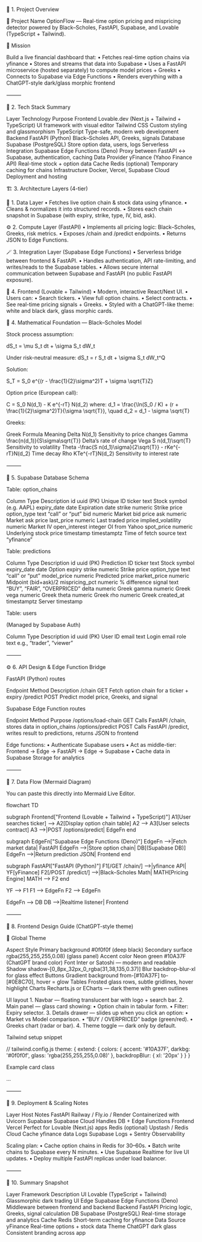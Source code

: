 🧠 1. Project Overview

🎯 Project Name
OptionFlow — Real-time option pricing and mispricing detector powered by Black–Scholes, FastAPI, Supabase, and Lovable (TypeScript + Tailwind).

🧩 Mission

Build a live financial dashboard that:
	•	Fetches real-time option chains via yfinance
	•	Stores and streams that data into Supabase
	•	Uses a FastAPI microservice (hosted separately) to compute model prices + Greeks
	•	Connects to Supabase via Edge Functions
	•	Renders everything with a ChatGPT-style dark/glass morphic frontend

⸻

🧰 2. Tech Stack Summary

Layer	Technology	Purpose
Frontend	Lovable.dev (Next.js + Tailwind + TypeScript)	UI framework with visual editor
	Tailwind CSS	Custom styling and glassmorphism
	TypeScript	Type-safe, modern web development
Backend	FastAPI (Python)	Black–Scholes API, Greeks, signals
Database	Supabase (PostgreSQL)	Store option data, users, logs
Serverless Integration	Supabase Edge Functions (Deno)	Proxy between FastAPI ↔ Supabase, authentication, caching
Data Provider	yFinance (Yahoo Finance API)	Real-time stock + option data
Cache	Redis (optional)	Temporary caching for chains
Infrastructure	Docker, Vercel, Supabase Cloud	Deployment and hosting


🏗️ 3. Architecture Layers (4-tier)

🧮 1. Data Layer
	•	Fetches live option chain & stock data using yfinance.
	•	Cleans & normalizes it into structured records.
	•	Stores each chain snapshot in Supabase (with expiry, strike, type, IV, bid, ask).

⚙️ 2. Compute Layer (FastAPI)
	•	Implements all pricing logic: Black–Scholes, Greeks, risk metrics.
	•	Exposes /chain and /predict endpoints.
	•	Returns JSON to Edge Functions.

🪄 3. Integration Layer (Supabase Edge Functions)
	•	Serverless bridge between frontend & FastAPI.
	•	Handles authentication, API rate-limiting, and writes/reads to the Supabase tables.
	•	Allows secure internal communication between Supabase and FastAPI (no public FastAPI exposure).

💎 4. Frontend (Lovable + Tailwind)
	•	Modern, interactive React/Next UI.
	•	Users can:
	•	Search tickers.
	•	View full option chains.
	•	Select contracts.
	•	See real-time pricing signals + Greeks.
	•	Styled with a ChatGPT-like theme: white and black dark, glass morphic cards.


🧮 4. Mathematical Foundation — Black–Scholes Model

Stock process assumption:

dS_t = \mu S_t dt + \sigma S_t dW_t

Under risk-neutral measure:
dS_t = r S_t dt + \sigma S_t dW_t^Q

Solution:

S_T = S_0 e^{(r - \frac{1}{2}\sigma^2)T + \sigma \sqrt{T}Z}

Option price (European call):

C = S_0 N(d_1) - K e^{-rT} N(d_2)
where:
d_1 = \frac{\ln(S_0 / K) + (r + \frac{1}{2}\sigma^2)T}{\sigma \sqrt{T}}, \quad
d_2 = d_1 - \sigma \sqrt{T}

Greeks:

Greek	Formula	Meaning
Delta	N(d_1)	Sensitivity to price changes
Gamma	\frac{n(d_1)}{S\sigma\sqrt{T}}	Delta’s rate of change
Vega	S n(d_1)\sqrt{T}	Sensitivity to volatility
Theta	-\frac{S n(d_1)\sigma}{2\sqrt{T}} - rKe^{-rT}N(d_2)	Time decay
Rho	KTe^{-rT}N(d_2)	Sensitivity to interest rate


⸻

🧱 5. Supabase Database Schema

Table: option_chains

Column	Type	Description
id	uuid (PK)	Unique ID
ticker	text	Stock symbol (e.g. AAPL)
expiry_date	date	Expiration date
strike	numeric	Strike price
option_type	text	“call” or “put”
bid	numeric	Market bid price
ask	numeric	Market ask price
last_price	numeric	Last traded price
implied_volatility	numeric	Market IV
open_interest	integer	OI from Yahoo
spot_price	numeric	Underlying stock price
timestamp	timestamptz	Time of fetch
source	text	“yfinance”

Table: predictions

Column	Type	Description
id	uuid (PK)	Prediction ID
ticker	text	Stock symbol
expiry_date	date	Option expiry
strike	numeric	Strike price
option_type	text	“call” or “put”
model_price	numeric	Predicted price
market_price	numeric	Midpoint (bid+ask)/2
mispricing_pct	numeric	% difference
signal	text	“BUY”, “FAIR”, “OVERPRICED”
delta	numeric	Greek
gamma	numeric	Greek
vega	numeric	Greek
theta	numeric	Greek
rho	numeric	Greek
created_at	timestamptz	Server timestamp

Table: users

(Managed by Supabase Auth)

Column	Type	Description
id	uuid (PK)	User ID
email	text	Login email
role	text	e.g., “trader”, “viewer”


⸻

⚙️ 6. API Design & Edge Function Bridge

FastAPI (Python) routes

Endpoint	Method	Description
/chain	GET	Fetch option chain for a ticker + expiry
/predict	POST	Predict model price, Greeks, and signal

Supabase Edge Function routes

Endpoint	Method	Purpose
/options/load-chain	GET	Calls FastAPI /chain, stores data in option_chains
/options/predict	POST	Calls FastAPI /predict, writes result to predictions, returns JSON to frontend

Edge functions:
	•	Authenticate Supabase users
	•	Act as middle-tier:
Frontend → Edge → FastAPI → Edge → Supabase
	•	Cache data in Supabase Storage for analytics

⸻

🔄 7. Data Flow (Mermaid Diagram)

You can paste this directly into Mermaid Live Editor.

flowchart TD

subgraph Frontend["Frontend (Lovable + Tailwind + TypeScript)"]
    A1[User searches ticker] --> A2[Display option chain table]
    A2 --> A3[User selects contract]
    A3 -->|POST /options/predict| EdgeFn
end

subgraph EdgeFn["Supabase Edge Functions (Deno)"]
    EdgeFn -->|Fetch market data| FastAPI
    EdgeFn -->|Store option chain| DB[(Supabase DB)]
    EdgeFn -->|Return prediction JSON| Frontend
end

subgraph FastAPI["FastAPI (Python)"]
    F1[/GET /chain/] -->|yfinance API| YF[yFinance]
    F2[/POST /predict/] -->|Black–Scholes Math| MATH[Pricing Engine]
    MATH --> F2
end

YF --> F1
F1 --> EdgeFn
F2 --> EdgeFn

EdgeFn --> DB
DB -->|Realtime listener| Frontend


⸻

💎 8. Frontend Design Guide (ChatGPT-style theme)

🎨 Global Theme

Aspect	Style
Primary background	#0f0f0f (deep black)
Secondary surface	rgba(255,255,255,0.08) (glass panel)
Accent color	Neon green #10A37F (ChatGPT brand color)
Font	Inter or Satoshi — modern and readable
Shadow	shadow-[0_8px_32px_0_rgba(31,38,135,0.37)]
Blur	backdrop-blur-xl for glass effect
Buttons	Gradient background from-[#10A37F] to-[#0E8C70], hover = glow
Tables	Frosted glass rows, subtle gridlines, hover highlight
Charts	Recharts.js or ECharts — dark theme with green outlines

UI layout
	1.	Navbar — floating translucent bar with logo + search bar.
	2.	Main panel — glass card showing:
	•	Option chain in tabular form.
	•	Filter: Expiry selector.
	3.	Details drawer — slides up when you click an option:
	•	Market vs Model comparison.
	•	“BUY / OVERPRICED” badge (green/red).
	•	Greeks chart (radar or bar).
	4.	Theme toggle — dark only by default.

Tailwind setup snippet

// tailwind.config.js
theme: {
  extend: {
    colors: {
      accent: '#10A37F',
      darkbg: '#0f0f0f',
      glass: 'rgba(255,255,255,0.08)'
    },
    backdropBlur: {
      xl: '20px'
    }
  }
}

Example card class

<div class="bg-glass backdrop-blur-xl rounded-2xl p-4 shadow-[0_8px_32px_0_rgba(31,38,135,0.37)] border border-gray-700">
  ...
</div>


⸻

🧭 9. Deployment & Scaling Notes

Layer	Host	Notes
FastAPI	Railway / Fly.io / Render	Containerized with Uvicorn
Supabase	Supabase Cloud	Handles DB + Edge Functions
Frontend	Vercel	Perfect for Lovable (Next.js) apps
Redis (optional)	Upstash / Redis Cloud	Cache yfinance data
Logs	Supabase Logs + Sentry	Observability

Scaling plan:
	•	Cache option chains in Redis for 30–60s.
	•	Batch write chains to Supabase every N minutes.
	•	Use Supabase Realtime for live UI updates.
	•	Deploy multiple FastAPI replicas under load balancer.

⸻

🧩 10. Summary Snapshot

Layer	Framework	Description
UI	Lovable (TypeScript + Tailwind)	Glassmorphic dark trading UI
Edge	Supabase Edge Functions (Deno)	Middleware between frontend and backend
Backend	FastAPI	Pricing logic, Greeks, signal calculation
DB	Supabase (PostgreSQL)	Real-time storage and analytics
Cache	Redis	Short-term caching for yfinance
Data Source	yFinance	Real-time options + stock data
Theme	ChatGPT dark glass	Consistent branding across app